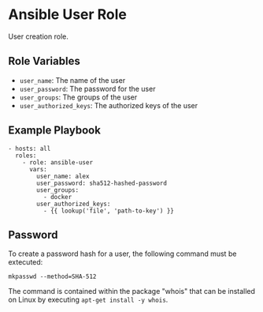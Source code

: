 Ansible User Role
=================

User creation role.

## Role Variables

- `user_name`: The name of the user
- `user_password`: The password for the user
- `user_groups`: The groups of the user
- `user_authorized_keys`: The authorized keys of the user

## Example Playbook

    - hosts: all
      roles:
        - role: ansible-user
          vars:
            user_name: alex
            user_password: sha512-hashed-password
            user_groups:
              - docker
            user_authorized_keys:
              - {{ lookup('file', 'path-to-key') }}

## Password

To create a password hash for a user, the following command must be extecuted:

```
mkpasswd --method=SHA-512
```

The command is contained within the package "whois" that can be installed on
Linux by executing `apt-get install -y whois`.
